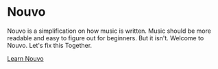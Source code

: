 # Nouvo
Nouvo is a simplification on how music is written.
Music should be more readable and easy to figure out for beginners.
But it isn't.
Welcome to Nouvo.
Let's fix this Together.

[Learn Nouvo](https://Jack-John-Joe.github.io/Nouvo/learn-nouvo)
